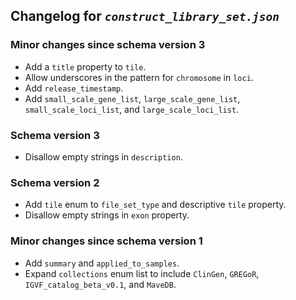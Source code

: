 ## Changelog for *`construct_library_set.json`*

### Minor changes since schema version 3

* Add a `title` property to `tile`.
* Allow underscores in the pattern for `chromosome` in `loci`.
* Add `release_timestamp`.
* Add `small_scale_gene_list`, `large_scale_gene_list`, `small_scale_loci_list`, and `large_scale_loci_list`.

### Schema version 3

* Disallow empty strings in `description`.

### Schema version 2

* Add `tile` enum to `file_set_type` and descriptive `tile` property.
* Disallow empty strings in `exon` property.

### Minor changes since schema version 1

* Add `summary` and `applied_to_samples`.
* Expand `collections` enum list to include `ClinGen`, `GREGoR`, `IGVF_catalog_beta_v0.1`, and `MaveDB`.
